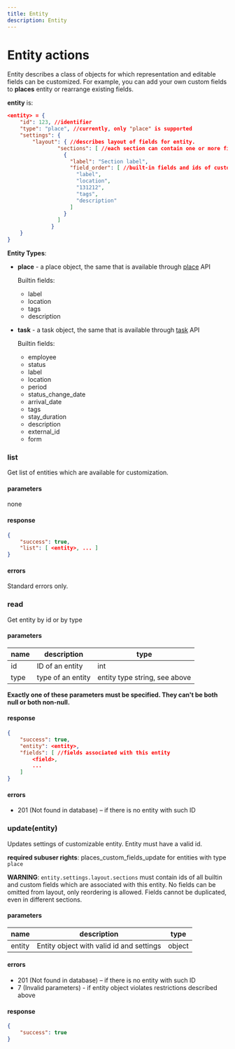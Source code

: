 ```yaml
---
title: Entity
description: Entity
---
```


# Entity actions

Entity describes a class of objects for which representation and editable fields can be customized.
For example, you can add your own custom fields to **places** entity or rearrange existing fields.

**entity** is:
```json
<entity> = {
    "id": 123, //identifier
    "type": "place", //currently, only "place" is supported
    "settings": {
        "layout": { //describes layout of fields for entity.
                "sections": [ //each section can contain one or more fields. At least one section must exist in layout.
                  {
                    "label": "Section label",
                    "field_order": [ //built-in fields and ids of custom fields (as strings)
                      "label",
                      "location",
                      "131212",
                      "tags",
                      "description"
                    ]
                  }
                ]
              }
    }
}
```

**Entity Types**:
* **place** - a place object, the same that is available through [place](../../field_service/place/index.md) API

  Builtin fields:

  * label
  * location
  * tags
  * description

* **task** - a task object, the same that is available through [task](../../field_service/task/index.md) API

  Builtin fields:

    * employee
    * status
    * label
    * location
    * period
    * status_change_date
    * arrival_date
    * tags
    * stay_duration
    * description
    * external_id
    * form
  


### list

Get list of entities which are available for customization.

#### parameters

none

#### response

```json
{
    "success": true,
    "list": [ <entity>, ... ]
}
```

#### errors

Standard errors only.



### read
Get entity by id or by type

#### parameters

name      | description     | type
---       | ---             | ---
id        | ID of an entity | int
type      | type of an entity | entity type string, see above

**Exactly one of these parameters must be specified. They can't be both null or both non-null.**

#### response
```json
{
    "success": true,
    "entity": <entity>, 
    "fields": [ //fields associated with this entity
        <field>,
        ...
    ]
}
```
#### errors
* 201 (Not found in database) – if there is no entity with such ID


### update(entity)
Updates settings of customizable entity. Entity must have a valid id.

**required subuser rights**: places_custom_fields_update for entities with type `place`

**WARNING**: `entity.settings.layout.sections` must contain ids of all builtin and custom fields which are associated 
with this entity. No fields can be omitted from layout, only reordering is allowed. Fields cannot be duplicated, even 
in different sections.

#### parameters
name      | description                              | type
---       | ---                                      | ---
entity    | Entity object with valid id and settings | <entity> object 

#### errors
* 201 (Not found in database) – if there is no entity with such ID
* 7 (Invalid parameters) - if entity object violates restrictions described above

#### response
```json
{
    "success": true
}
```
